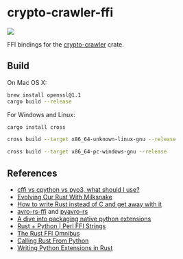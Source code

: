 # crypto-crawler-ffi

[![](https://img.shields.io/github/workflow/status/soulmachine/crypto-crawler-ffi/CI/main)](https://github.com/soulmachine/crypto-crawler-ffi/actions?query=branch%3Amain)

FFI bindings for the [crypto-crawler](https://crates.io/crates/crypto-crawler) crate.

## Build

On Mac OS X:

```bash
brew install openssl@1.1
cargo build --release
```

For Windows and Linux:

```bash
cargo install cross

cross build --target x86_64-unknown-linux-gnu --release

cross build --target x86_64-pc-windows-gnu --release
```

## References

- [cffi vs cpython vs pyo3, what should I use?](https://www.reddit.com/r/rust/comments/fxe99l/cffi_vs_cpython_vs_pyo3_what_should_i_use/)
- [Evolving Our Rust With Milksnake](https://blog.sentry.io/2017/11/14/evolving-our-rust-with-milksnake)
- [How to write Rust instead of C and get away with it](https://ep2018.europython.eu/media/conference/slides/how-to-write-rust-instead-of-c-and-get-away-with-it-yes-its-a-python-talk.pdf)
- [avro-rs-ffi](https://github.com/flavray/avro-rs-ffi) and [pyavro-rs](https://github.com/flavray/pyavro-rs)
- [A dive into packaging native python extensions](https://blog.schuetze.link/2018/07/21/a-dive-into-packaging-native-python-extensions.html)
- [Rust + Python | Perl FFI Strings](https://dean.serenevy.net/blog/2020/Dec/python-rust-string-ffi/)
- [The Rust FFI Omnibus](http://jakegoulding.com/rust-ffi-omnibus/)
- [Calling Rust From Python](https://bheisler.github.io/post/calling-rust-in-python/)
- [Writing Python Extensions in Rust](https://kushaldas.in/posts/writing-python-extensions-in-rust.html)
